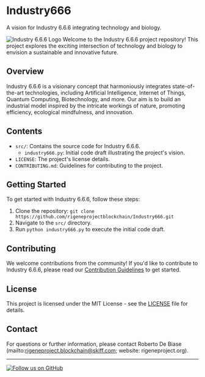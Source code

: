 # Industry666
A vision for Industry 6.6.6 integrating technology and biology.

![Industry 6.6.6 Logo]([https://lh6.googleusercontent.com/XE0fUkiartgtN55AROBV_b4I3aLjtZN_S2nqG_qglIbd7uswdlO7XdFGIKCvCwL1zWCQdyUWede_MiHa1g3sF0NgxRH3uFrolzwbmk9RGc1Mo-523iyz2x3eX7sOLcoF-w=w1280](https://github.com/rigeneprojectblockchain/Industry666/blob/main/industry%206.6.6.jpg))
Welcome to the Industry 6.6.6 project repository! This project explores the exciting intersection of technology and biology to envision a sustainable and innovative future.

## Overview

Industry 6.6.6 is a visionary concept that harmoniously integrates state-of-the-art technologies, including Artificial Intelligence, Internet of Things, Quantum Computing, Biotechnology, and more. Our aim is to build an industrial model inspired by the intricate workings of nature, promoting efficiency, ecological mindfulness, and innovation.

## Contents

- `src/`: Contains the source code for Industry 6.6.6.
  - `industry666.py`: Initial code draft illustrating the project's vision.
- `LICENSE`: The project's license details.
- `CONTRIBUTING.md`: Guidelines for contributing to the project.

## Getting Started

To get started with Industry 6.6.6, follow these steps:

1. Clone the repository: `git clone https://github.com/rigeneprojectblockchain/Industry666.git`
2. Navigate to the `src/` directory.
3. Run `python industry666.py` to execute the initial code draft.

## Contributing

We welcome contributions from the community! If you'd like to contribute to Industry 6.6.6, please read our [Contribution Guidelines](CONTRIBUTING.md) to get started.

## License

This project is licensed under the MIT License - see the [LICENSE](LICENSE) file for details.

## Contact

For questions or further information, please contact Roberto De Biase (mailto:rigeneproject.blockchain@skiff.com; website: rigeneproject.org).

---

[![Follow us on GitHub](https://img.shields.io/github/followers/rigeneprojectblockchain.svg?style=social&label=Follow&maxAge=2592000)](https://github.com/rigeneprojectblockchain)
